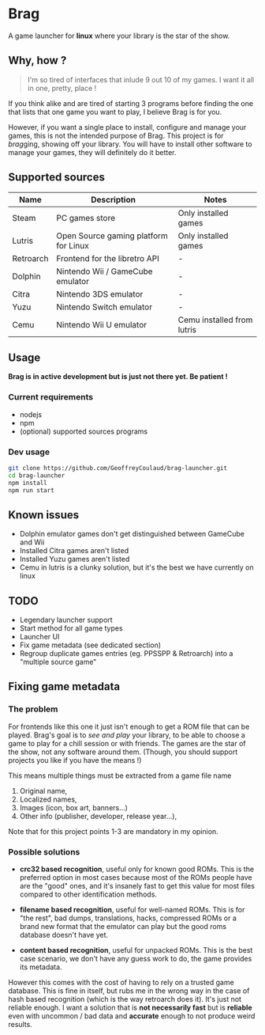 # Brag
A game launcher for **linux** where your library is the star of the show.

## Why, how ?
> I'm so tired of interfaces that inlude 9 out 10 of my games. I want it all in one, pretty, place ! 

If you think alike and are tired of starting 3 programs before finding the one that lists that one game you want to play, I believe Brag is for you. 

However, if you want a single place to install, configure and manage your games, this is not the intended purpose of Brag. This project is for *brag*ging, showing off your library. You will have to install other software to manage your games, they will definitely do it better.

## Supported sources
Name | Description | Notes
---- | ----------- | -----
Steam | PC games store | Only installed games
Lutris | Open Source gaming platform for Linux | Only installed games
Retroarch | Frontend for the libretro API | -
Dolphin | Nintendo Wii / GameCube emulator | -
Citra | Nintendo 3DS emulator | -
Yuzu | Nintendo Switch emulator | -
Cemu | Nintendo Wii U emulator | Cemu installed from lutris

## Usage
**Brag is in active development but is just not there yet. Be patient !**

### Current requirements
* nodejs
* npm
* (optional) supported sources programs

### Dev usage
```sh
git clone https://github.com/GeoffreyCoulaud/brag-launcher.git
cd brag-launcher
npm install
npm run start
```

## Known issues
* Dolphin emulator games don't get distinguished between GameCube and Wii
* Installed Citra games aren't listed
* Installed Yuzu games aren't listed
* Cemu in lutris is a clunky solution, but it's the best we have currently on linux  

## TODO
* Legendary launcher support
* Start method for all game types
* Launcher UI
* Fix game metadata (see dedicated section)
* Regroup duplicate games entries (eg. PPSSPP & Retroarch) into a "multiple source game"

## Fixing game metadata
### The problem
For frontends like this one it just isn't enough to get a ROM file that can be played. Brag's goal is to *see and play* your library, to be able to choose a game to play for a chill session or with friends. The games are the star of the show, not any software around them. (Though, you should support projects you like if you have the means !)

This means multiple things must be extracted from a game file name
1. Original name,
2. Localized names,
3. Images (icon, box art, banners...)
4. Other info (publisher, developer, release year...),

Note that for this project points 1-3 are mandatory in my opinion.

### Possible solutions  
* __crc32 based recognition__, useful only for known good ROMs. This is the preferred option in most cases because most of the ROMs people have are the "good" ones, and it's insanely fast to get this value for most files compared to other identification methods.

* __filename based recognition__, useful for well-named ROMs. This is for "the rest", bad dumps, translations, hacks, compressed ROMs or a brand new format that the emulator can play but the good roms database doesn't have yet.

* __content based recognition__, useful for unpacked ROMs. This is the best case scenario, we don't have any guess work to do, the game provides its metadata.

However this comes with the cost of having to rely on a trusted game database. This is fine in itself, but rubs me in the wrong way in the case of hash based recognition (which is the way retroarch does it). It's just not reliable enough. I want a solution that is **not necessarily fast** but is **reliable** even with uncommon / bad data and **accurate** enough to not produce weird results. 